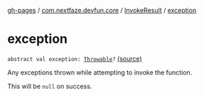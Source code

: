 [gh-pages](../../index.md) / [com.nextfaze.devfun.core](../index.md) / [InvokeResult](index.md) / [exception](./exception.md)

# exception

`abstract val exception: `[`Throwable`](https://kotlinlang.org/api/latest/jvm/stdlib/kotlin/-throwable/index.html)`?` [(source)](https://github.com/NextFaze/dev-fun/tree/master/devfun-annotations/src/main/java/com/nextfaze/devfun/core/Definitions.kt#L141)

Any exceptions thrown while attempting to invoke the function.

This will be `null` on success.

